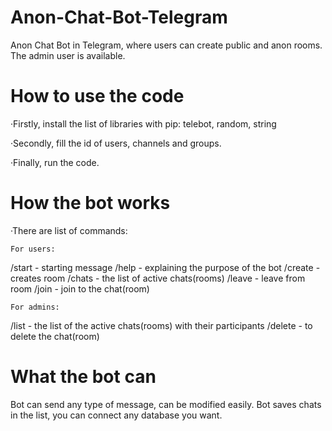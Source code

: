 # Anon-Chat-Bot-Telegram
Anon Chat Bot in Telegram, where users can create public and anon rooms. The admin user is available.

# How to use the code

·Firstly, install the list of libraries with pip: telebot, random, string

·Secondly, fill the id of users, channels and groups.

·Finally, run the code.

# How the bot works

·There are list of commands:

`For users:`

/start - starting message
/help - explaining the purpose of the bot
/create - creates room
/chats - the list of active chats(rooms)
/leave - leave from room
/join - join to the chat(room)

`For admins:`

/list - the list of the active chats(rooms) with their participants
/delete - to delete the chat(room)

# What the bot can

Bot can send any type of message, can be modified easily.
Bot saves chats in the list, you can connect any database you want.
